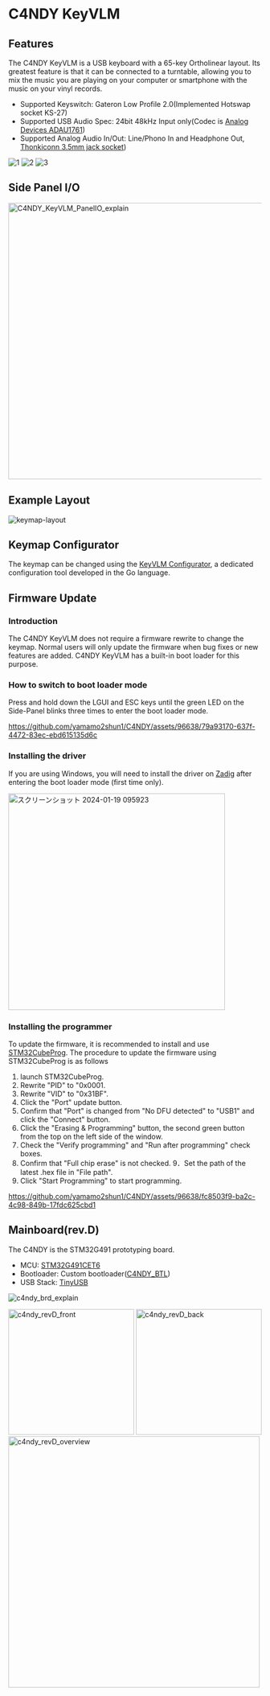 # C4NDY KeyVLM

## Features
The C4NDY KeyVLM is a USB keyboard with a 65-key Ortholinear layout. Its greatest feature is that it can be connected to a turntable, allowing you to mix the music you are playing on your computer or smartphone with the music on your vinyl records.

- Supported Keyswitch: Gateron Low Profile 2.0(Implemented Hotswap socket KS-27)  
- Supported USB Audio Spec: 24bit 48kHz Input only(Codec is [Analog Devices ADAU1761](https://www.analog.com/jp/products/adau1761.html))
- Supported Analog Audio In/Out: Line/Phono In and Headphone Out, [Thonkiconn 3.5mm jack socket](https://www.thonk.co.uk/shop/thonkiconn/))

![1](https://github.com/yamamo2shun1/C4NDY/assets/96638/20440f42-f48b-4111-9ce8-993f187b1d1e)
![2](https://github.com/yamamo2shun1/C4NDY/assets/96638/e7a72ce8-ff90-4a15-8e16-572257de4128)
![3](https://github.com/yamamo2shun1/C4NDY/assets/96638/33fd7535-f1e1-4e20-a99c-ce84f68deabb)

## Side Panel I/O
<img width="550" alt="C4NDY_KeyVLM_PanelIO_explain" src="https://github.com/yamamo2shun1/C4NDY/assets/96638/7259bba8-01a1-4285-81be-f8f0779a008e">

## Example Layout
![keymap-layout](https://github.com/yamamo2shun1/C4NDY/assets/96638/bc8e57b4-f748-4dd8-b59a-7187f392ab16)

## Keymap Configurator
The keymap can be changed using the [KeyVLM Configurator](https://github.com/yamamo2shun1/KeyVLM_Configurator), a dedicated configuration tool developed in the Go language.

## Firmware Update
### Introduction
The C4NDY KeyVLM does not require a firmware rewrite to change the keymap.
Normal users will only update the firmware when bug fixes or new features are added.
C4NDY KeyVLM has a built-in boot loader for this purpose.

### How to switch to boot loader mode
Press and hold down the LGUI and ESC keys until the green LED on the Side-Panel blinks three times to enter the boot loader mode.

https://github.com/yamamo2shun1/C4NDY/assets/96638/79a93170-637f-4472-83ec-ebd615135d6c

### Installing the driver
If you are using Windows, you will need to install the driver on [Zadig](https://zadig.akeo.ie/) after entering the boot loader mode (first time only).

<img width="431" alt="スクリーンショット 2024-01-19 095923" src="https://github.com/yamamo2shun1/C4NDY/assets/96638/9a9aec08-cc1c-4b73-bf09-fa08c4a1bd21">

### Installing the programmer
To update the firmware, it is recommended to install and use [STM32CubeProg](https://www.st.com/ja/development-tools/stm32cubeprog.html).
The procedure to update the firmware using STM32CubeProg is as follows

1. launch STM32CubeProg.
2. Rewrite "PID" to "0x0001.
3. Rewrite "VID" to "0x31BF".
4. Click the "Port" update button.
5. Confirm that "Port" is changed from "No DFU detected" to "USB1" and click the "Connect" button.
6. Click the "Erasing & Programming" button, the second green button from the top on the left side of the window.
7. Check the "Verify programming" and "Run after programming" check boxes.
8. Confirm that "Full chip erase" is not checked.
9．Set the path of the latest .hex file in "File path".
10. Click "Start Programming" to start programming.

https://github.com/yamamo2shun1/C4NDY/assets/96638/fc8503f9-ba2c-4c98-849b-17fdc625cbd1

## Mainboard(rev.D)
The C4NDY is the STM32G491 prototyping board.

- MCU: [STM32G491CET6](https://www.st.com/ja/microcontrollers-microprocessors/stm32g4x1.html)
- Bootloader: Custom bootloader([C4NDY_BTL](https://github.com/yamamo2shun1/C4NDY/tree/main/STM32CubeIDE/C4NDY_BTL))
- USB Stack: [TinyUSB](https://github.com/hathach/tinyusb)

![c4ndy_brd_explain](https://github.com/yamamo2shun1/C4NDY/assets/96638/89944889-bca0-41cf-98d1-02606702823f)

<img width="250" alt="c4ndy_revD_front" src="https://github.com/yamamo2shun1/C4NDY/assets/96638/d9490441-fa41-4fb6-88b6-fedd4f7f2d4a"> <img width="250" alt="c4ndy_revD_back" src="https://github.com/yamamo2shun1/C4NDY/assets/96638/f3e677f7-a3df-4a09-87be-e421eff5cd60"> <img width="500" alt="c4ndy_revD_overview" src="https://github.com/yamamo2shun1/C4NDY/assets/96638/eb478440-ad95-4560-ae95-b7dd2733617f">

